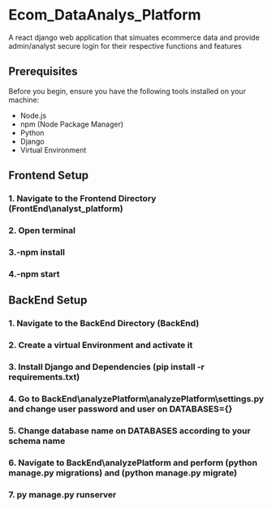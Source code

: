 # Ecom_DataAnalys_Platform
A react django web application that simuates ecommerce data and provide admin/analyst secure login for their respective functions and features

## Prerequisites

Before you begin, ensure you have the following tools installed on your machine:
- Node.js
- npm (Node Package Manager)
- Python
- Django
- Virtual Environment

## Frontend Setup

### 1. Navigate to the Frontend Directory (FrontEnd\analyst_platform\)
### 2. Open terminal
### 3.-npm install
### 4.-npm start

## BackEnd Setup

### 1. Navigate to the BackEnd Directory (BackEnd\)
### 2. Create a virtual Environment and activate it
### 3. Install Django and Dependencies (pip install -r requirements.txt)
### 4. Go to BackEnd\analyzePlatform\analyzePlatform\settings.py and change user password and user on DATABASES={} 
### 5. Change database name on DATABASES according to your schema name
### 6. Navigate to BackEnd\analyzePlatform and perform (python manage.py migrations) and (python manage.py migrate)
### 7. py manage.py runserver
